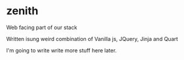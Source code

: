 # zenith
Web facing part of our stack

Written isung weird combination of Vanilla js, JQuery, Jinja and Quart

I'm going to write write more stuff here later.
